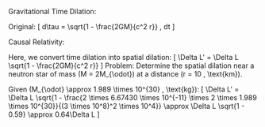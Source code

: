 Gravitational Time Dilation:

Original: [ d\tau = \sqrt{1 - \frac{2GM}{c^2 r}} , dt ]

Causal Relativity:

Here, we convert time dilation into spatial dilation: [ \Delta L' = \Delta L \sqrt{1 - \frac{2GM}{c^2 r}} ]
Problem: Determine the spatial dilation near a neutron star of mass (M = 2M_{\odot}) at a distance (r = 10 , \text{km}).

Given (M_{\odot} \approx 1.989 \times 10^{30} , \text{kg}): [ \Delta L' = \Delta L \sqrt{1 - \frac{2 \times 6.67430 \times 10^{-11} \times 2 \times 1.989 \times 10^{30}}{(3 \times 10^8)^2 \times 10^4}} \approx \Delta L \sqrt{1 - 0.59} \approx 0.64\Delta L ]
